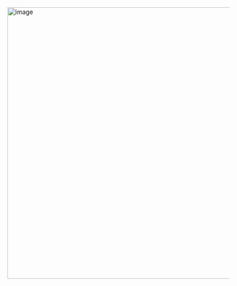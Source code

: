 <img width="615" alt="image" src="https://github.com/user-attachments/assets/e40842e5-ecbb-46f7-b660-7b619258d895" />
